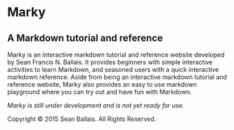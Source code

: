# Marky
## A Markdown tutorial and reference
Marky is an interactive markdown tutorial and reference website developed by Sean Francis N. Ballais. It provides beginners with simple interactive activities to learn Markdown, and seasoned users with a quick interactive markdown reference. Aside from being an interactive markdown tutorial and reference website, Marky also provides an easy to use markdown playground where you can try out and have fun with Markdown.    

*Marky is still under development and is not yet ready for use.*  

Copyright &copy; 2015 Sean Ballais. All Rights Reserved.